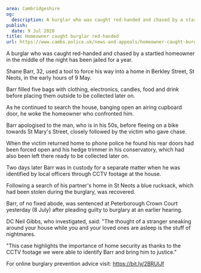 ```yaml
area: Cambridgeshire
og:
  description: A burglar who was caught red-handed and chased by a startled homeowner in the middle of the night has been jailed for a year.
publish:
  date: 9 Jul 2020
title: Homeowner caught burglar red-handed
url: https://www.cambs.police.uk/news-and-appeals/homeowner-caught-burglar-red-handed-Shane-Barr
```

A burglar who was caught red-handed and chased by a startled homeowner in the middle of the night has been jailed for a year.

Shane Barr, 32, used a tool to force his way into a home in Berkley Street, St Neots, in the early hours of 9 May.

Barr filled five bags with clothing, electronics, candles, food and drink before placing them outside to be collected later on.

As he continued to search the house, banging open an airing cupboard door, he woke the homeowner who confronted him.

Barr apologised to the man, who is in his 50s, before fleeing on a bike towards St Mary's Street, closely followed by the victim who gave chase.

When the victim returned home to phone police he found his rear doors had been forced open and his hedge trimmer in his conservatory, which had also been left there ready to be collected later on.

Two days later Barr was in custody for a separate matter when he was identified by local officers through CCTV footage at the house.

Following a search of his partner's home in St Neots a blue rucksack, which had been stolen during the burglary, was recovered.

Barr, of no fixed abode, was sentenced at Peterborough Crown Court yesterday (8 July) after pleading guilty to burglary at an earlier hearing.

DC Neil Gibbs, who investigated, said: "The thought of a stranger sneaking around your house while you and your loved ones are asleep is the stuff of nightmares.

"This case highlights the importance of home security as thanks to the CCTV footage we were able to identify Barr and bring him to justice."

For online burglary prevention advice visit: https://bit.ly/2BRUlJf
